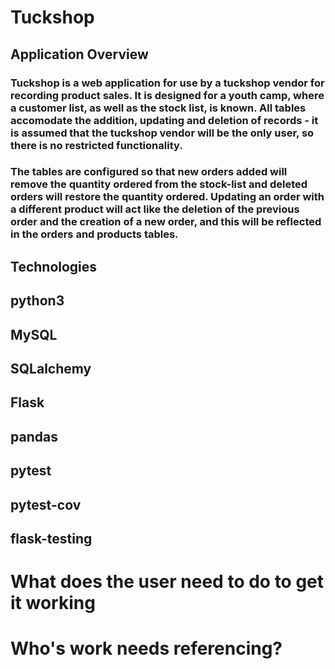 # Tuckshop 
## Application Overview
### Tuckshop is a web application for use by a tuckshop vendor for recording product sales. It is designed for a youth camp, where a customer list, as well as the stock list, is known. All tables accomodate the addition, updating and deletion of records - it is assumed that the tuckshop vendor will be the only user, so there is no restricted functionality.

### The tables are configured so that new orders added will remove the quantity ordered from the stock-list and deleted orders will restore the quantity ordered. Updating an order with a different product will act like the deletion of the previous order and the creation of a new order, and this will be reflected in the orders and products tables.  

## Technologies

## python3
## MySQL
## SQLalchemy
## Flask
## pandas
## pytest
## pytest-cov
## flask-testing


# What does the user need to do to get it working

# Who's work needs referencing?